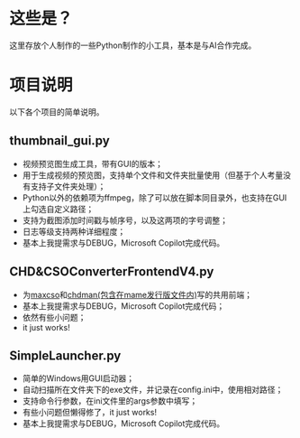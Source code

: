 # 这些是？

这里存放个人制作的一些Python制作的小工具，基本是与AI合作完成。

# 项目说明

以下各个项目的简单说明。

## thumbnail_gui.py

- 视频预览图生成工具，带有GUI的版本；
- 用于生成视频的预览图，支持单个文件和文件夹批量使用（但基于个人考量没有支持子文件夹处理）；
- Python以外的依赖项为ffmpeg，除了可以放在脚本同目录外，也支持在GUI上勾选自定义路径；
- 支持为截图添加时间戳与帧序号，以及这两项的字号调整；
- 日志等级支持两种详细程度；
- 基本上我提需求与DEBUG，Microsoft Copilot完成代码。

## CHD&CSOConverterFrontendV4.py

- 为[maxcso](https://github.com/unknownbrackets/maxcso)和[chdman(包含在mame发行版文件内)](https://docs.mamedev.org/tools/chdman.html)写的共用前端；
- 基本上我提需求与DEBUG，Microsoft Copilot完成代码；
- 依然有些小问题；
- it just works!

## SimpleLauncher.py

- 简单的Windows用GUI启动器；
- 自动扫描所在文件夹下的exe文件，并记录在config.ini中，使用相对路径；
- 支持命令行参数，在ini文件里的args参数中填写；
- 有些小问题但懒得修了，it just works!
- 基本上我提需求与DEBUG，Microsoft Copilot完成代码。
